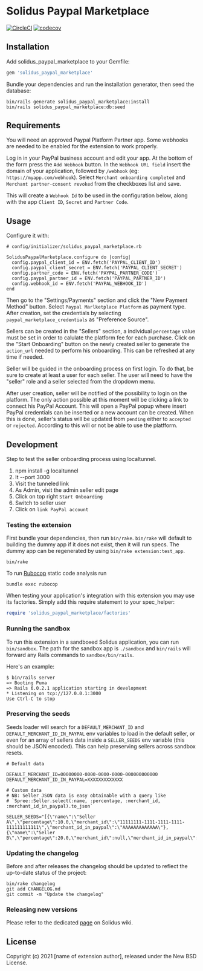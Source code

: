 # Solidus Paypal Marketplace

[![CircleCI](https://circleci.com/gh/solidusio-contrib/solidus_paypal_marketplace.svg?style=shield)](https://circleci.com/gh/solidusio-contrib/solidus_paypal_marketplace)
[![codecov](https://codecov.io/gh/solidusio-contrib/solidus_paypal_marketplace/branch/master/graph/badge.svg)](https://codecov.io/gh/solidusio-contrib/solidus_paypal_marketplace)

<!-- Explain what your extension does. -->

## Installation

Add solidus_paypal_marketplace to your Gemfile:

```ruby
gem 'solidus_paypal_marketplace'
```

Bundle your dependencies and run the installation generator, then seed the database:

```shell
bin/rails generate solidus_paypal_marketplace:install
bin/rails solidus_paypal_marketplace:db:seed
```

## Requirements

You will need an approved Paypal Platform Partner app.
Some webhooks are needed to be enabled for the extension to work properly.

Log in in your PayPal business account and edit your app.
At the bottom of the form press the `Add Webhook` button.
In the `Webhook URL field` insert the domain of your application, followed by `/webhook` (eg: `https://myapp.com/webhook`).
Select `Merchant onboarding completed` and `Merchant partner-consent revoked` from the checkboxes list and save.

This will create a `Webhook Id` to be used in the configuration below, along with the app `Client ID`, `Secret` and `Partner Code`.

## Usage

Configure it with:

```
# config/initializer/solidus_paypal_marketplace.rb

SolidusPaypalMarketplace.configure do |config|
  config.paypal_client_id = ENV.fetch('PAYPAL_CLIENT_ID')
  config.paypal_client_secret = ENV.fetch('PAYPAL_CLIENT_SECRET')
  config.partner_code = ENV.fetch('PAYPAL_PARTNER_CODE')
  config.paypal_partner_id = ENV.fetch('PAYPAL_PARTNER_ID')
  config.webhook_id = ENV.fetch('PAYPAL_WEBHOOK_ID')
end
```

Then go to the "Settings/Payments" section and click the "New Payment Method" button. Select `Paypal Marlketplace Platform` as payment type. After creation, set the credentials by selecting `paypal_marketplace_credentials` as "Preference Source".

Sellers can be created in the "Sellers" section, a individual `percentage` value must be set in order to calulate the platform fee for each purchase.
Click on the "Start Onboarding" button on the newly created seller to generate the `action_url` needed to perform his onboarding. This can be refreshed at any time if needed.

Seller will be guided in the onboarding process on first login.
To do that, be sure to create at least a user for each seller. The user will need to have the "seller" role and a seller selected from the dropdown menu.

After user creation, seller will be notified of the possibility to login on the platform.
The only action possible at this moment will be clicking a link to connect his PayPal Account. This will open a PayPal popup where insert PayPal credentials can be inserted or a new account can be created.
When this is done, seller's status will be updated from `pending` either to `accepted` or `rejected`.
According to this will or not be able to use the platfform.


## Development

Step to test the seller onboarding process using localtunnel.

1) npm install -g localtunnel
2) lt --port 3000
3) Visit the tunneled link
4) As Admin, visit the admin seller edit page
5) Click on top right `Start Onboarding`
6) Switch to seller user
7) Click on `link PayPal account`

### Testing the extension

First bundle your dependencies, then run `bin/rake`. `bin/rake` will default to building the dummy
app if it does not exist, then it will run specs. The dummy app can be regenerated by using
`bin/rake extension:test_app`.

```shell
bin/rake
```

To run [Rubocop](https://github.com/bbatsov/rubocop) static code analysis run

```shell
bundle exec rubocop
```

When testing your application's integration with this extension you may use its factories.
Simply add this require statement to your spec_helper:

```ruby
require 'solidus_paypal_marketplace/factories'
```

### Running the sandbox

To run this extension in a sandboxed Solidus application, you can run `bin/sandbox`. The path for
the sandbox app is `./sandbox` and `bin/rails` will forward any Rails commands to
`sandbox/bin/rails`.

Here's an example:

```
$ bin/rails server
=> Booting Puma
=> Rails 6.0.2.1 application starting in development
* Listening on tcp://127.0.0.1:3000
Use Ctrl-C to stop
```

### Preserving the seeds
Seeds loader will search for a `DEFAULT_MERCHANT_ID` and `DEFAULT_MERCHANT_ID_IN_PAYPAL` env variables to load in the default seller,
or even for an array of sellers data inside a `SELLER_SEEDS` env variable (this should be JSON encoded).
This can help preserving sellers across sandbox resets.
```
# Default data

DEFAULT_MERCHANT_ID=00000000-0000-0000-0000-000000000000
DEFAULT_MERCHANT_ID_IN_PAYPAL=XXXXXXXXXXXXX

# Custom data
# NB: Seller JSON data is easy obtainable with a query like
# `Spree::Seller.select(:name, :percentage, :merchant_id, :merchant_id_in_paypal).to_json`

SELLER_SEEDS="[{\"name\":\"Seller A\",\"percentage\":10.0,\"merchant_id\":\"11111111-1111-1111-1111-111111111111\",\"merchant_id_in_paypal\":\"AAAAAAAAAAAAA\"},{\"name\":\"Seller B\",\"percentage\":20.0,\"merchant_id\":null,\"merchant_id_in_paypal\":null\}]"
```

### Updating the changelog

Before and after releases the changelog should be updated to reflect the up-to-date status of
the project:

```shell
bin/rake changelog
git add CHANGELOG.md
git commit -m "Update the changelog"
```

### Releasing new versions

Please refer to the dedicated [page](https://github.com/solidusio/solidus/wiki/How-to-release-extensions) on Solidus wiki.

## License

Copyright (c) 2021 [name of extension author], released under the New BSD License.
